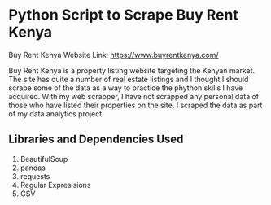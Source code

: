 # Python Script to Scrape Buy Rent Kenya
Buy Rent Kenya Website Link: https://www.buyrentkenya.com/

Buy Rent Kenya is a property listing website targeting the Kenyan market. The site has quite a number of real estate listings and I thought I should scrape some of the data as a way to practice the phython skills I have acquired. With my web scrapper, I have not scrapped any personal data of those who have listed their properties on the site. I scraped the data as part of my data analytics project 

## Libraries and Dependencies Used
1. BeautifulSoup
2. pandas
3. requests
4. Regular Expresisions
5. CSV
